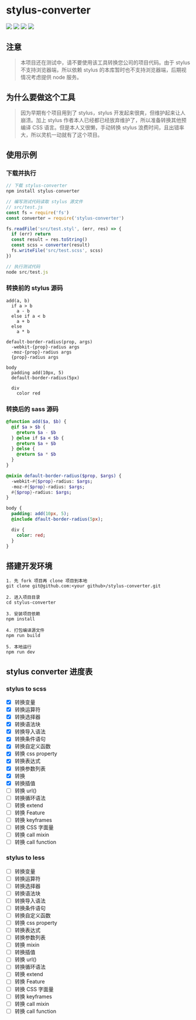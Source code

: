# stylus-converter

![](http://img.shields.io/travis/TaoXuSheng/stylus-converter.svg)
![](https://img.shields.io/npm/dt/stylus-converter.svg)
![](https://img.shields.io/npm/v/stylus-converter.svg)
![](https://img.shields.io/npm/l/stylus-converter.svg)


## 注意

> 本项目还在测试中，请不要使用该工具转换您公司的项目代码。由于 stylus 不支持浏览器端，所以依赖 stylus 的本库暂时也不支持浏览器端，后期视情况考虑提供 node 服务。


## 为什么要做这个工具

> 因为早期有个项目用到了 stylus，stylus 开发起来很爽，但维护起来让人崩溃。加上 stylus 作者本人已经都已经放弃维护了，所以准备转换其他预编译 CSS 语言。但是本人又很懒，手动转换 stylus 浪费时间，且出错率大，所以灵机一动就有了这个项目。


## 使用示例

### 下载并执行
```javascript
// 下载 stylus-converter
npm install stylus-converter

// 编写测试代码读取 stylus 源文件
// src/test.js
const fs = require('fs')
const converter = require('stylus-converter')

fs.readFile('src/test.styl', (err, res) => {
  if (err) return
  const result = res.toString()
  const scss = converter(result)
  fs.writeFile('src/test.scss', scss)
})

// 执行测试代码
node src/test.js
```

### 转换前的 stylus 源码
```stylus
add(a, b)
  if a > b
    a - b
  else if a < b
    a + b
  else
    a * b

default-border-radius(prop, args)
  -webkit-{prop}-radius args
  -moz-{prop}-radius args
  {prop}-radius args

body
  padding add(10px, 5)
  default-border-radius(5px)

  div
    color red
```

### 转换后的 sass 源码
```sass
@function add($a, $b) {
  @if $a > $b {
    @return $a - $b
  } @else if $a < $b {
    @return $a + $b
  } @else {
    @return $a * $b
  }
}

@mixin default-border-radius($prop, $args) {
  -webkit-#{$prop}-radius: $args;
  -moz-#{$prop}-radius: $args;
  #{$prop}-radius: $args;
}

body {
  padding: add(10px, 5);
  @include dfault-border-radius(5px);

  div {
    color: red;
  }
}
```


## 搭建开发环境

```text
1. 先 fork 项目再 clone 项目到本地
git clone git@github.com:<your github>/stylus-converter.git

2. 进入项目目录
cd stylus-converter

3. 安装项目依赖
npm install

4. 打包编译源文件
npm run build

5. 本地运行
npm run dev
```


## stylus converter 进度表

### stylus to scss

- [x] 转换变量
- [x] 转换运算符
- [x] 转换选择器
- [x] 转换语法块
- [x] 转换导入语法
- [x] 转换条件语句
- [x] 转换自定义函数
- [x] 转换 css property
- [x] 转换表达式
- [x] 转换参数列表
- [x] 转换
- [x] 转换插值
- [ ] 转换 url()
- [ ] 转换循环语法
- [ ] 转换 extend
- [ ] 转换 Feature
- [ ] 转换 keyframes
- [ ] 转换 CSS 字面量
- [ ] 转换 call mixin
- [ ] 转换 call function

### stylus to less

- [ ] 转换变量
- [ ] 转换运算符
- [ ] 转换选择器
- [ ] 转换语法块
- [ ] 转换导入语法
- [ ] 转换条件语句
- [ ] 转换自定义函数
- [ ] 转换 css property
- [ ] 转换表达式
- [ ] 转换参数列表
- [ ] 转换 mixin
- [ ] 转换插值
- [ ] 转换 url()
- [ ] 转换循环语法
- [ ] 转换 extend
- [ ] 转换 Feature
- [ ] 转换 CSS 字面量
- [ ] 转换 keyframes
- [ ] 转换 call mixin
- [ ] 转换 call function
